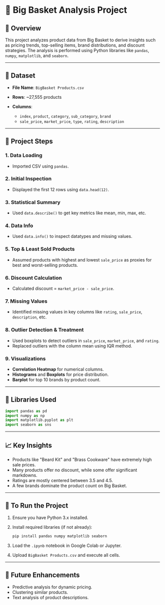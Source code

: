 # 🛒 Big Basket Analysis Project

## 📌 Overview

This project analyzes product data from Big Basket to derive insights such as pricing trends, top-selling items, brand distributions, and discount strategies. The analysis is performed using Python libraries like `pandas`, `numpy`, `matplotlib`, and `seaborn`.

---

## 📂 Dataset

* **File Name**: `BigBasket Products.csv`
* **Rows**: \~27,555 products
* **Columns**:

  * `index`, `product`, `category`, `sub_category`, `brand`
  * `sale_price`, `market_price`, `type`, `rating`, `description`

---

## 🧾 Project Steps

### 1. **Data Loading**

* Imported CSV using `pandas`.

### 2. **Initial Inspection**

* Displayed the first 12 rows using `data.head(12)`.

### 3. **Statistical Summary**

* Used `data.describe()` to get key metrics like mean, min, max, etc.

### 4. **Data Info**

* Used `data.info()` to inspect datatypes and missing values.

### 5. **Top & Least Sold Products**

* Assumed products with highest and lowest `sale_price` as proxies for best and worst-selling products.

### 6. **Discount Calculation**

* Calculated discount = `market_price - sale_price`.

### 7. **Missing Values**

* Identified missing values in key columns like `rating`, `sale_price`, `description`, etc.

### 8. **Outlier Detection & Treatment**

* Used boxplots to detect outliers in `sale_price`, `market_price`, and `rating`.
* Replaced outliers with the column mean using IQR method.

### 9. **Visualizations**

* **Correlation Heatmap** for numerical columns.
* **Histograms** and **Boxplots** for price distribution.
* **Barplot** for top 10 brands by product count.

---

## 🧰 Libraries Used

```python
import pandas as pd
import numpy as np
import matplotlib.pyplot as plt
import seaborn as sns
```

---

## 📈 Key Insights

* Products like "Beard Kit" and "Brass Cookware" have extremely high sale prices.
* Many products offer no discount, while some offer significant markdowns.
* Ratings are mostly centered between 3.5 and 4.5.
* A few brands dominate the product count on Big Basket.

---

## 📎 To Run the Project

1. Ensure you have Python 3.x installed.

2. Install required libraries (if not already):

   ```bash
   pip install pandas numpy matplotlib seaborn
   ```

3. Load the `.ipynb` notebook in Google Colab or Jupyter.

4. Upload `BigBasket Products.csv` and execute all cells.

---

## 📌 Future Enhancements

* Predictive analysis for dynamic pricing.
* Clustering similar products.
* Text analysis of product descriptions.
